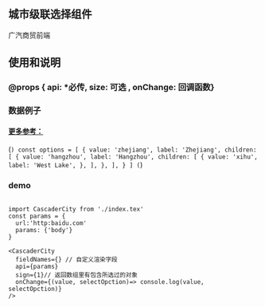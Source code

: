 ## 城市级联选择组件

广汽商贸前端

## 使用和说明

### @props { api: *必传, size: 可选 , onChange: 回调函数}

### 数据例子
#### [更多参考：](https://ant-design.gitee.io/components/cascader-cn/#header)
(```)
const options = [
  {
    value: 'zhejiang',
    label: 'Zhejiang',
    children: [
      {
        value: 'hangzhou',
        label: 'Hangzhou',
        children: [
          {
            value: 'xihu',
            label: 'West Lake',
          },
        ],
      },
    ],
  }
  ]
(```)
### demo
```

import CascaderCity from './index.tex'
const params = {
  url:'http:baidu.com'
  params: {'body'}
}

<CascaderCity
  fieldNames={} // 自定义渲染字段
  api={params}
  sign={1}// 返回数组里有包含所选过的对象
  onChange={(value, selectOpction)=> console.log(value, selectOpction)}
/>


```